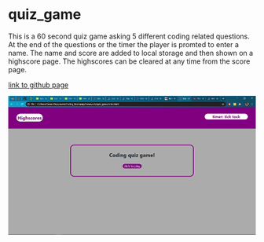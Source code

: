 # quiz_game
This is a 60 second quiz game asking 5 different coding related questions. At the end of the questions or the timer the player is promted to enter a name. The name and score are added to local storage and then shown on a highscore page. The highscores can be cleared at any time from the score page.

[link to github page](https://daniel-droppa.github.io/quiz_game/)

![screenshot of game:](./assets/images/Screenshot%20(15).png)
